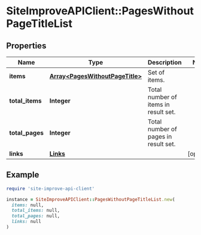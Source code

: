 # SiteImproveAPIClient::PagesWithoutPageTitleList

## Properties

| Name | Type | Description | Notes |
| ---- | ---- | ----------- | ----- |
| **items** | [**Array&lt;PagesWithoutPageTitle&gt;**](PagesWithoutPageTitle.md) | Set of items. |  |
| **total_items** | **Integer** | Total number of items in result set. |  |
| **total_pages** | **Integer** | Total number of pages in result set. |  |
| **links** | [**Links**](Links.md) |  | [optional] |

## Example

```ruby
require 'site-improve-api-client'

instance = SiteImproveAPIClient::PagesWithoutPageTitleList.new(
  items: null,
  total_items: null,
  total_pages: null,
  links: null
)
```

